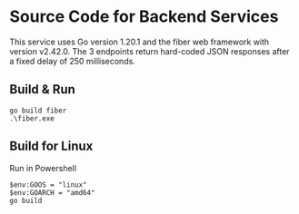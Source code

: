 # Source Code for Backend Services

This service uses Go version 1.20.1 and the fiber web framework with version v2.42.0.
The 3 endpoints return hard-coded JSON responses after a fixed delay of 250 milliseconds.

## Build & Run

```
go build fiber
.\fiber.exe
```

## Build for Linux

Run in Powershell

```
$env:GOOS = "linux"
$env:GOARCH = "amd64"
go build
```
